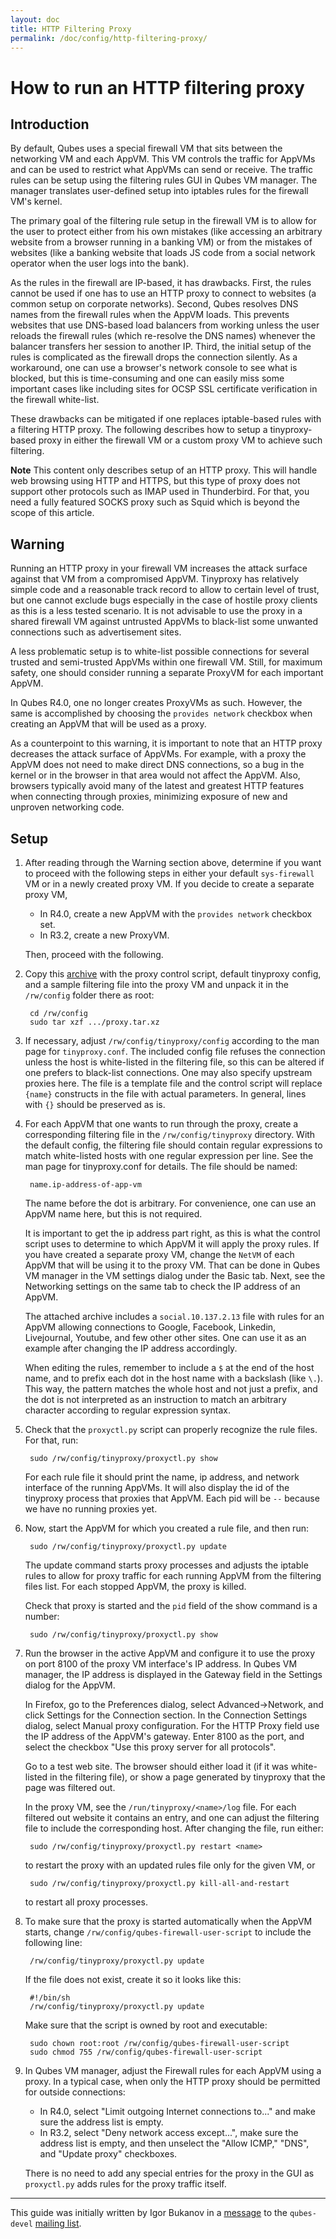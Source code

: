 ```yaml
---
layout: doc
title: HTTP Filtering Proxy
permalink: /doc/config/http-filtering-proxy/
---
```


How to run an HTTP filtering proxy
=================================================

Introduction
------------

By default, Qubes uses a special firewall VM that sits between the networking VM and each AppVM.
This VM controls the traffic for AppVMs and can be used to restrict what AppVMs can send or receive.
The traffic rules can be setup using the filtering rules GUI in Qubes VM manager.
The manager translates user-defined setup into iptables rules for the firewall VM's kernel.

The primary goal of the filtering rule setup in the firewall VM is to allow for the user to protect either from his own mistakes (like accessing an arbitrary website from a browser running in a banking VM) or from the mistakes of websites (like a banking website that loads JS code from a social network operator when the user logs into the bank).

As the rules in the firewall are IP-based, it has drawbacks.
First, the rules cannot be used if one has to use an HTTP proxy to connect to websites (a common setup on corporate networks).
Second, Qubes resolves DNS names from the firewall rules when the AppVM loads.
This prevents websites that use DNS-based load balancers from working unless the user reloads the firewall rules (which re-resolve the DNS names) whenever the balancer transfers her session to another IP.
Third, the initial setup of the rules is complicated as the firewall drops the connection silently.
As a workaround, one can use a browser's network console to see what is blocked, but this is time-consuming and one can easily miss some important cases like including sites for OCSP SSL certificate verification in the firewall white-list.

These drawbacks can be mitigated if one replaces iptable-based rules with a filtering HTTP proxy.
The following describes how to setup a tinyproxy-based proxy in either the firewall VM or a custom proxy VM to achieve such filtering.

**Note** This content only describes setup of an HTTP proxy.
This will handle web browsing using HTTP and HTTPS, but this type of proxy does not support other protocols such as IMAP used in Thunderbird.
For that, you need a fully featured SOCKS proxy such as Squid which is beyond the scope of this article.

Warning
-------

Running an HTTP proxy in your firewall VM increases the attack surface against that VM from a compromised AppVM.
Tinyproxy has relatively simple code and a reasonable track record to allow to certain level of trust, but one cannot exclude bugs especially in the case of hostile proxy clients as this is a less tested scenario.
It is not advisable to use the proxy in a shared firewall VM against untrusted AppVMs to black-list some unwanted connections such as advertisement sites.

A less problematic setup is to white-list possible connections for several trusted and semi-trusted AppVMs within one firewall VM.
Still, for maximum safety, one should consider running a separate ProxyVM for each important AppVM.

In Qubes R4.0, one no longer creates ProxyVMs as such. However, the same is accomplished by choosing the `provides network` checkbox when creating an AppVM that will be used as a proxy.

As a counterpoint to this warning, it is important to note that an HTTP proxy decreases the attack surface of AppVMs.
For example, with a proxy the AppVM does not need to make direct DNS connections, so a bug in the kernel or in the browser in that area would not affect the AppVM.
Also, browsers typically avoid many of the latest and greatest HTTP features when connecting through proxies, minimizing exposure of new and unproven networking code.


Setup
-----

1. After reading through the Warning section above, determine if you want to proceed with the following steps in either your default `sys-firewall` VM or in a newly created proxy VM.
   If you decide to create a separate proxy VM,
    * In R4.0, create a new AppVM with the `provides network` checkbox set.
    * In R3.2, create a new ProxyVM.
   
   Then, proceed with the following.

2. Copy this [archive] with the proxy control script, default tinyproxy config, and a sample filtering file into the proxy VM and unpack it in the `/rw/config` folder there as root:

        cd /rw/config
        sudo tar xzf .../proxy.tar.xz

3. If necessary, adjust `/rw/config/tinyproxy/config` according to the man page for `tinyproxy.conf`.
   The included config file refuses the connection unless the host is white-listed in the filtering file, so this can be altered if one prefers to black-list connections.
   One may also specify upstream proxies here.
   The file is a template file and the control script will replace `{name}` constructs in the file with actual parameters.
   In general, lines with `{}` should be preserved as is.

4. For each AppVM that one wants to run through the proxy, create a corresponding filtering file in the `/rw/config/tinyproxy` directory.
   With the default config, the filtering file should contain regular expressions to match white-listed hosts with one regular expression per line.
   See the man page for tinyproxy.conf for details.
   The file should be named:

        name.ip-address-of-app-vm

   The name before the dot is arbitrary.
   For convenience, one can use an AppVM name here, but this is not required.
   
   It is important to get the ip address part right, as this is what the control script uses to determine to which AppVM it will apply the proxy rules.
   If you have created a separate proxy VM, change the `NetVM` of each AppVM that will be using it to the proxy VM.
   That can be done in Qubes VM manager in the VM settings dialog under the Basic tab.
   Next, see the Networking settings on the same tab to check the IP address of an AppVM.

   The attached archive includes a `social.10.137.2.13` file with rules for an AppVM allowing connections to Google, Facebook, Linkedin, Livejournal, Youtube, and few other other sites.
   One can use it as an example after changing the IP address accordingly.

   When editing the rules, remember to include a `$` at the end of the host name, and to prefix each dot in the host name with a backslash (like `\.`).
   This way, the pattern matches the whole host and not just a prefix, and the dot is not interpreted as an instruction to match an arbitrary character according to regular expression syntax.

5. Check that the `proxyctl.py` script can properly recognize the rule files.
   For that, run:

        sudo /rw/config/tinyproxy/proxyctl.py show

   For each rule file it should print the name, ip address, and network interface of the running AppVMs.
   It will also display the id of the tinyproxy process that proxies that AppVM.
   Each pid will be `--` because we have no running proxies yet.

6. Now, start the AppVM for which you created a rule file, and then run:

        sudo /rw/config/tinyproxy/proxyctl.py update

   The update command starts proxy processes and adjusts the iptable rules to allow for proxy traffic for each running AppVM from the filtering files list.
   For each stopped AppVM, the proxy is killed.

   Check that proxy is started and the `pid` field of the show command is a number:

        sudo /rw/config/tinyproxy/proxyctl.py show

7. Run the browser in the active AppVM and configure it to use the proxy on port 8100 of the proxy VM interface's IP address.
   In Qubes VM manager, the IP address is displayed in the Gateway field in the Settings dialog for the AppVM.

   In Firefox, go to the Preferences dialog, select Advanced->Network, and click Settings for the Connection section.
   In the Connection Settings dialog, select Manual proxy configuration. For the HTTP Proxy field use the IP address of the AppVM's gateway.
   Enter 8100 as the port, and select the checkbox "Use this proxy server for all protocols".

   Go to a test web site.
   The browser should either load it (if it was white-listed in the filtering file), or show a page generated by tinyproxy that the page was filtered out.

   In the proxy VM, see the `/run/tinyproxy/<name>/log` file.
   For each filtered out website it contains an entry, and one can adjust the filtering file to include the corresponding host.
   After changing the file, run either:
   
        sudo /rw/config/tinyproxy/proxyctl.py restart <name>

   to restart the proxy with an updated rules file only for the given VM, or

        sudo /rw/config/tinyproxy/proxyctl.py kill-all-and-restart

   to restart all proxy processes.

8. To make sure that the proxy is started automatically when the AppVM starts, change `/rw/config/qubes-firewall-user-script` to include the following line:

        /rw/config/tinyproxy/proxyctl.py update

   If the file does not exist, create it so it looks like this:

        #!/bin/sh
        /rw/config/tinyproxy/proxyctl.py update

   Make sure that the script is owned by root and executable:

        sudo chown root:root /rw/config/qubes-firewall-user-script
        sudo chmod 755 /rw/config/qubes-firewall-user-script

9. In Qubes VM manager, adjust the Firewall rules for each AppVM using a proxy.
   In a typical case, when only the HTTP proxy should be permitted for outside connections:
    * In R4.0, select "Limit outgoing Internet connections to..." and make sure the address list is empty.
    * In R3.2, select "Deny network access except...", make sure the address list is empty, and then unselect the "Allow ICMP," "DNS", and "Update proxy" checkboxes.

   There is no need to add any special entries for the proxy in the GUI as `proxyctl.py` adds rules for the proxy traffic itself. 

--------------------------------------------------------------------------------

This guide was initially written by Igor Bukanov in a [message] to the `qubes-devel` [mailing list].

[archive]: https://groups.google.com/group/qubes-devel/attach/39c95d63fccca12b/proxy.tar.gz?part=0.1
[message]: https://groups.google.com/d/msg/qubes-devel/UlK8P27UtD4/K6HM_GNdyTkJ
[mailing list]: /mailing-lists/
